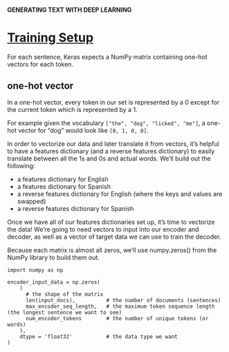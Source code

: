 #### GENERATING TEXT WITH DEEP LEARNING
# [Training Setup](https://www.codecademy.com/paths/build-chatbots-with-python/tracks/deep-learning-and-generative-chatbots/modules/deep-learning-for-nlp/lessons/generating-text-with-deep-learning/exercises/training-setup-part-1)
For each sentence, Keras expects a NumPy matrix containing one-hot vectors for each token.

## one-hot vector
In a one-hot vector, every token in our set is represented by a 0 except for the current token which is represented by a 1.

For example given the vocabulary `["the", "dog", "licked", "me"]`, a one-hot vector for “dog” would look like `[0, 1, 0, 0]`.

In order to vectorize our data and later translate it from vectors, it’s helpful to have a features dictionary (and a reverse features dictionary) to easily translate between all the 1s and 0s and actual words. We’ll build out the following:
* a features dictionary for English
* a features dictionary for Spanish
* a reverse features dictionary for English (where the keys and values are swapped)
* a reverse features dictionary for Spanish

Once we have all of our features dictionaries set up, it’s time to vectorize the data! We’re going to need vectors to input into our encoder and decoder, as well as a vector of target data we can use to train the decoder.

Because each matrix is almost all zeros, we’ll use numpy.zeros() from the NumPy library to build them out.
```
import numpy as np

encoder_input_data = np.zeros(
    (
      # the shape of the matrix
      len(input_docs),          # the number of documents (sentences)
      max_encoder_seq_length,   # the maximum token sequence length (the longest sentence we want to see) 
      num_encoder_tokens        # the number of unique tokens (or words)
    ),
    dtype = 'float32'           # the data type we want
)
```
